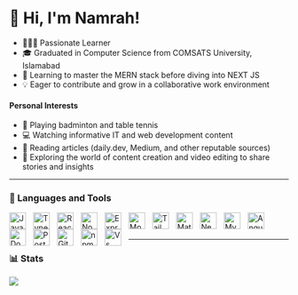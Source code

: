 # 👋 Hi, I'm Namrah!

- 👩🏻‍💻 Passionate Learner
- 🎓 Graduated in Computer Science from COMSATS University, Islamabad
- 🌱 Learning to master the MERN stack before diving into NEXT JS
- 💡 Eager to contribute and grow in a collaborative work environment
<!--- 
- 🎯 Seeking a challenging role in a dynamic software house
- 🔭 Currently focusing on MERN stack development
- 📚 Passionate about continuous learning and skill development
- 🎨 Doodling and creative expression
-->

#### Personal Interests
- 🏓 Playing badminton and table tennis
- 💻 Watching informative IT and web development content
- 📖 Reading articles (daily.dev, Medium, and other reputable sources)
- 🎥 Exploring the world of content creation and video editing to share stories and insights

---


<!--  https://devicon-website.vercel.app/? -->
<!--

#### Learning and development
- 📈 Always striving for improvement
- 🤖 Fascinated by technology's future
- 🧩 Enjoying a good challenge

-->
### 🧰 Languages and Tools
<img align="left" alt="Javascript" width="30px" style="padding-right:10px;" src="https://devicon-website.vercel.app/api/javascript/original.svg"></img>
<img align="left" alt="TypeScript" width="30px" style="padding-right:10px;" src="https://devicon-website.vercel.app/api/typescript/original.svg"></img>
<img align="left" alt="React" width="30px" style="padding-right:10px;" src="https://devicon-website.vercel.app/api/react/original.svg"></img>
<img align="left" alt="NodeJS" width="30px" style="padding-right:10px;" src="https://devicon-website.vercel.app/api/nodejs/original.svg"></img>
<img align="left" alt="ExpressJs" width="30px" style="padding-right:10px;" src="https://devicon-website.vercel.app/api/express/original.svg"></img>
<img align="left" alt="MongoDb" width="30px" style="padding-right:10px;" src="https://devicon-website.vercel.app/api/mongodb/original.svg"></img>
<img align="left" alt="Tailwind CSS" width="30px" style="padding-right:10px;" src="https://devicon-website.vercel.app/api/tailwindcss/plain.svg"></img>
<img align="left" alt="Material UI" width="30px" style="padding-right:10px;" src="https://devicon-website.vercel.app/api/materialui/original.svg"></img>
<img align="left" alt="NestJS" width="30px" style="padding-right:10px;" src="https://devicon-website.vercel.app/api/nestjs/plain.svg"></img>
<img align="left" alt="MySql" width="30px" style="padding-right:10px;" src="https://devicon-website.vercel.app/api/mysql/original.svg"></img>
<img align="left" alt="AngularJs" width="30px" style="padding-right:10px;" src="https://devicon-website.vercel.app/api/angularjs/original.svg"></img>
<img align="left" alt="Docker" width="30px" style="padding-right:10px;" src="https://devicon-website.vercel.app/api/docker/original.svg"></img>
<img align="left" alt="PostgreSQL" width="30px" style="padding-right:10px;" src="https://devicon-website.vercel.app/api/postgresql/original.svg"></img>
<img align="left" alt="Github" width="30px" style="padding-right:10px;" src="https://devicon-website.vercel.app/api/github/original.svg"></img>
<img align="left" alt="npm" width="30px" style="padding-right:10px;" src="https://devicon-website.vercel.app/api/npm/original-wordmark.svg"></img>
<img align="left" alt="Vs Code" width="30px" style="padding-right:10px;" src="https://devicon-website.vercel.app/api/vscode/original.svg"></img>
<!--
<img align="left" alt="Bootstrap" width="30px" style="padding-right:10px;" src="https://devicon-website.vercel.app/api/bootstrap/original.svg"></img>
<img align="left" alt="Java" width="30px" style="padding-right:10px;" src="https://devicon-website.vercel.app/api/java/original.svg"></img>-->



<br />
<br />
<hr />




<!--
#
 Badges from https://github.com/Ileriayo/markdown-badges 
![Visual Studio Code](https://img.shields.io/badge/Visual%20Studio%20Code-0078d7.svg?style=for-the-badge&logo=visual-studio-code&logoColor=white)
![GitHub](https://img.shields.io/badge/github-%23121011.svg?style=for-the-badge&logo=github&logoColor=white)
![HTML5](https://img.shields.io/badge/html5-%23E34F26.svg?style=for-the-badge&logo=html5&logoColor=white)
![CSS3](https://img.shields.io/badge/css3-%231572B6.svg?style=for-the-badge&logo=css3&logoColor=white)
![JavaScript](https://img.shields.io/badge/javascript-%23323330.svg?style=for-the-badge&logo=javascript&logoColor=%23F7DF1E)
![React](https://img.shields.io/badge/react-%2320232a.svg?style=for-the-badge&logo=react&logoColor=%2361DAFB)
![React Router](https://img.shields.io/badge/React_Router-CA4245?style=for-the-badge&logo=react-router&logoColor=white)
![Context-API](https://img.shields.io/badge/Context--Api-000000?style=for-the-badge&logo=react)
![React Query](https://img.shields.io/badge/-React%20Query-FF4154?style=for-the-badge&logo=react%20query&logoColor=white)
![React Hook Form](https://img.shields.io/badge/React%20Hook%20Form-%23EC5990.svg?style=for-the-badge&logo=reacthookform&logoColor=white)
![Redux](https://img.shields.io/badge/redux-%23593d88.svg?style=for-the-badge&logo=redux&logoColor=white)
![NodeJS](https://img.shields.io/badge/node.js-6DA55F?style=for-the-badge&logo=node.js&logoColor=white)
![Express.js](https://img.shields.io/badge/express.js-%23404d59.svg?style=for-the-badge&logo=express&logoColor=%2361DAFB)
![Postman](https://img.shields.io/badge/Postman-FF6C37?style=for-the-badge&logo=postman&logoColor=white)
![Nodemon](https://img.shields.io/badge/NODEMON-%23323330.svg?style=for-the-badge&logo=nodemon&logoColor=%BBDEAD)
![JWT](https://img.shields.io/badge/JWT-black?style=for-the-badge&logo=JSON%20web%20tokens)
![MongoDB](https://img.shields.io/badge/MongoDB-%234ea94b.svg?style=for-the-badge&logo=mongodb&logoColor=white)
![Vite](https://img.shields.io/badge/vite-%23646CFF.svg?style=for-the-badge&logo=vite&logoColor=white)
![TypeScript](https://img.shields.io/badge/typescript-%23007ACC.svg?style=for-the-badge&logo=typescript&logoColor=white)
![TailwindCSS](https://img.shields.io/badge/tailwindcss-%2338B2AC.svg?style=for-the-badge&logo=tailwind-css&logoColor=white)
![DaisyUI](https://img.shields.io/badge/daisyui-5A0EF8?style=for-the-badge&logo=daisyui&logoColor=white)
![Styled Components](https://img.shields.io/badge/styled--components-DB7093?style=for-the-badge&logo=styled-components&logoColor=white)
![MUI](https://img.shields.io/badge/MUI-%230081CB.svg?style=for-the-badge&logo=mui&logoColor=white)
![Vercel](https://img.shields.io/badge/vercel-%23000000.svg?style=for-the-badge&logo=vercel&logoColor=white)
![MySQL](https://img.shields.io/badge/mysql-4479A1.svg?style=for-the-badge&logo=mysql&logoColor=white)
![Supabase](https://img.shields.io/badge/Supabase-3ECF8E?style=for-the-badge&logo=supabase&logoColor=white)
![Angular](https://img.shields.io/badge/angular-%23DD0031.svg?style=for-the-badge&logo=angular&logoColor=white)
![NestJS](https://img.shields.io/badge/nestjs-%23E0234E.svg?style=for-the-badge&logo=nestjs&logoColor=white)
![Swagger](https://img.shields.io/badge/-Swagger-%23Clojure?style=for-the-badge&logo=swagger&logoColor=white)
![Postgres](https://img.shields.io/badge/postgres-%23316192.svg?style=for-the-badge&logo=postgresql&logoColor=white)
![Redis](https://img.shields.io/badge/redis-%23DD0031.svg?style=for-the-badge&logo=redis&logoColor=white)
![Docker](https://img.shields.io/badge/docker-%230db7ed.svg?style=for-the-badge&logo=docker&logoColor=white)
![.Net](https://img.shields.io/badge/.NET-5C2D91?style=for-the-badge&logo=.net&logoColor=white)
![C#](https://img.shields.io/badge/c%23-%23239120.svg?style=for-the-badge&logo=csharp&logoColor=white)
![Python](https://img.shields.io/badge/python-3670A0?style=for-the-badge&logo=python&logoColor=ffdd54)
![Java](https://img.shields.io/badge/java-%23ED8B00.svg?style=for-the-badge&logo=openjdk&logoColor=white)
![Pug](https://img.shields.io/badge/Pug-FFF?style=for-the-badge&logo=pug&logoColor=A86454)
![FreeCodeCamp](https://img.shields.io/badge/Freecodecamp-%23123.svg?&style=for-the-badge&logo=freecodecamp&logoColor=green)
![MDN Web Docs](https://img.shields.io/badge/MDN_Web_Docs-black?style=for-the-badge&logo=mdnwebdocs&logoColor=white)
![Medium](https://img.shields.io/badge/Medium-12100E?style=for-the-badge&logo=medium&logoColor=white)
![Dev.to blog](https://img.shields.io/badge/dev.to-0A0A0A?style=for-the-badge&logo=dev.to&logoColor=white)
![Notion](https://img.shields.io/badge/Notion-%23000000.svg?style=for-the-badge&logo=notion&logoColor=white)
![Canva](https://img.shields.io/badge/Canva-%2300C4CC.svg?style=for-the-badge&logo=Canva&logoColor=white)
![ChatGPT](https://img.shields.io/badge/chatGPT-74aa9c?style=for-the-badge&logo=openai&logoColor=white)
![Google Drive](https://img.shields.io/badge/Google%20Drive-4285F4?style=for-the-badge&logo=googledrive&logoColor=white)
![Hackerrank](https://img.shields.io/badge/-Hackerrank-2EC866?style=for-the-badge&logo=HackerRank&logoColor=white)
![CodePen](https://img.shields.io/badge/Codepen-000000?style=for-the-badge&logo=codepen&logoColor=white)
![Stack Overflow](https://img.shields.io/badge/-Stackoverflow-FE7A16?style=for-the-badge&logo=stack-overflow&logoColor=white)
![codingninjas](https://img.shields.io/badge/coding%20ninjas-DD6620?style=for-the-badge&logo=codingninjas&logoColor=white)
![Exercism](https://img.shields.io/badge/Exercism-009CAB?style=for-the-badge&logo=exercism&logoColor=white)
---
-->


### 📊 Stats
<!-- GitHub stats from https://github.com/anuraghazra/github-readme-stats -->
![](https://github-readme-stats.vercel.app/api?username=Namrah-99&theme=dark&hide_border=false&include_all_commits=true&count_private=true)<br/>


<!-- # 💻 Tech Stack -->
<!--## 🧰 Languages and Tools 
✨

[![Stargazers](https://img.shields.io/github/stars/username/repo.svg?style=social)](https://github.com/username/repo)

**We appreciate your support!**

**Like this project?**  Give it a star to show your support! 


"🌟 Kindly consider showing your support for this project by giving it a star and sharing it with others!"
"🙌 Your support means a lot! Please star this project and share it with your network!"
"⭐ If you find this project valuable, please consider starring it and spreading the word!"
"🚀 Help this project grow by giving it a star and sharing it with friends!"
"👏 Show your appreciation for this project by starring it and letting others know about it!"
"🌠 If you find value in this project, a star and a share would be greatly appreciated!"
"💖 Your support matters! Please star this project and share it with others who might benefit from it!"
"✨ If you enjoy using this project, consider giving it a star and sharing it with your community!"
"👍 Like what you see? Give this project a star and spread the word to help it reach more people!"
"🌟 Your support fuels this project's growth. Give it a star and share it with others who might benefit from it!"

<!-- GitHub Star link -->
<!--<p align="center">
  <a href="https://stars.github.com/profiles/denvercoder1/">
    <img src="https://github.com/DenverCoder1/DenverCoder1/assets/20955511/ca15be3f-d00b-438e-91f6-fb5568c1f632" alt="GitHub Star 2023"/></a>
</p>
-->



